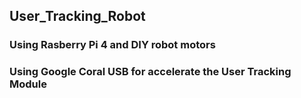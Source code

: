 ## User_Tracking_Robot 

### Using Rasberry Pi 4 and DIY robot motors
### Using Google Coral USB for accelerate the User Tracking Module
